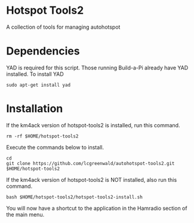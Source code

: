 # Hotspot Tools2
A collection of tools for managing autohotspot

# Dependencies
YAD is required for this script. Those running Build-a-Pi already have YAD installed. To install YAD

	sudo apt-get install yad 

# Installation
If the km4ack version of hotspot-tools2 is installed, run this command.

	rm -rf $HOME/hotspot-tools2

Execute the commands below to install.

	cd
	git clone https://github.com/lcgreenwald/autohotspot-tools2.git $HOME/hotspot-tools2

If the km4ack version of hotspot-tools2 is NOT installed, also run this command.

	bash $HOME/hotspot-tools2/hotspot-tools2-install.sh
     
You will now have a shortcut to the application in the Hamradio section of the main menu.     
